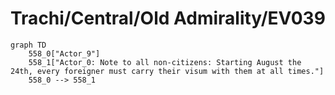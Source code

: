 # Trachi/Central/Old Admirality/EV039


```mermaid
graph TD
    558_0["Actor_9"]
    558_1["Actor_0: Note to all non-citizens: Starting August the 24th, every foreigner must carry their visum with them at all times."]
    558_0 --> 558_1
```